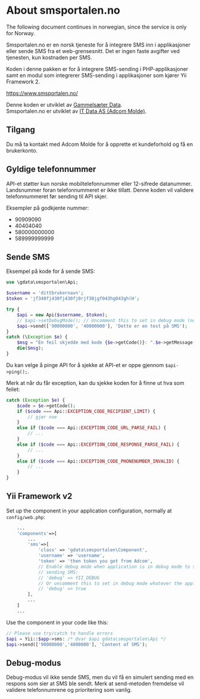 # About smsportalen.no

The following document continues in norwegian, since the service is only for
Norway.

Smsportalen.no er en norsk tjeneste for å integrere SMS inn i applikasjoner eller 
sende SMS fra et web-grensesnitt. Det er ingen faste avgifter ved tjenesten,
kun kostnaden per SMS.

Koden i denne pakken er for å integrere SMS-sending i PHP-applikasjoner samt
en modul som integrerer SMS-sending i applikasjoner som kjører Yii Framework 2.

https://www.smsportalen.no/

Denne koden er utviklet av [Gammelsæter Data](https://www.gdata.no/).  
Smsportalen.no er utviklet av [IT Data AS (Adcom Molde)](https://adcom.no/).

## Tilgang
Du må ta kontakt med Adcom Molde for å opprette et kundeforhold og få en brukerkonto. 

## Gyldige telefonnummer
API-et støtter kun norske mobiltelefonnummer eller 12-sifrede 
datanummer. Landsnummer foran telefonnummeret er ikke tillatt. Denne koden vil validere
telefonnummeret før sending til API skjer.

Eksempler på godkjente nummer:
* 90909090
* 40404040
* 580000000000
* 589999999999

## Sende SMS
Eksempel på kode for å sende SMS:
```php
use \gdata\smsportalen\Api;

$username = 'dittbrukernavn';
$token = 'jf340fj430fj430fj0rjf30jgf043hg043gh(H';

try {
    $api = new Api($username, $token);
    // $api->setDebugMode(); // Uncomment this to set in debug mode (not sending SMS) 
    $api->send(['90000000', '40000000'], 'Dette er en test på SMS');
}
catch (\Exception $e) {
    $msg = "En feil skjedde med kode {$e->getCode()}: ".$e->getMessage();
    die($msg);
}
```
Du kan velge å pinge API for å sjekke at API-et er oppe gjennom
`$api->ping();`.

Merk at når du får exception, kan du sjekke koden for å finne ut hva som 
feilet:

```php
catch (Exception $e) {
    $code = $e->getCode(); 
    if ($code === Api::EXCEPTION_CODE_RECIPIENT_LIMIT) {
        // gjør noe
    }
    else if ($code === Api::EXCEPTION_CODE_URL_PARSE_FAIL) {
        // ...
    }
    else if ($code === Api::EXCEPTION_CODE_RESPONSE_PARSE_FAIL) {
        // ...    
    }
    else if ($code === Api::EXCEPTION_CODE_PHONENUMBER_INVALID) {
        // ...
    }     
}
```
## Yii Framework v2
Set up the component in your application configuration, normally at `config/web.php`:
```php
    ...
    'components'=>[
        ...
        'sms'=>[
            'class' => 'gdata\smsportalen\Component',
            'username' => 'username',
            'token' => 'then token you got from Adcom',
            // Enable debug mode when application is in debug mode to simulate
            // sending SMS:
            // 'debug' => YII_DEBUG
            // Or uncomment this to set in debug mode whatever the application is in:
            // 'debug' => true
        ],
        ...
    ]
    ...
```
Use the component in your code like this:
```php
// Please use try/catch to handle errors
$api = Yii::$app->sms: /* @var $api gdata\smsportalen\Api */
$api->send(['90000000','4000000'], 'Content of SMS');
```

## Debug-modus
Debug-modus vil ikke sende SMS, men du vil få en simulert sending med en respons som sier
at SMS ble sendt. Merk at send-metoden fremdelse vil validere telefonnumrene og prioritering
som vanlig.
